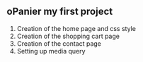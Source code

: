 ## oPanier my first project

1. Creation of the home page and css style 
2. Creation of the shopping cart page
3. Creation of the contact page
4. Setting up media query